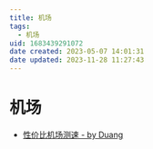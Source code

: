 ```yaml
---
title: 机场
tags: 
  - 机场
uid: 1683439291072
date created: 2023-05-07 14:01:31
date updated: 2023-11-28 11:27:43
---
```


# 机场

- [性价比机场测速 - by Duang](https://duangks.com/)
